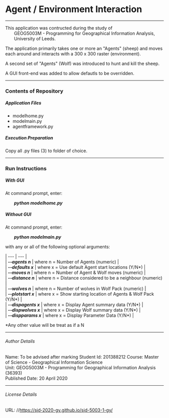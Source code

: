 # Agent / Environment Interaction
---
This application was contructed during the study of  
&emsp;&emsp;GEOG5003M - Programming for Geographical Information Analysis,  
&emsp;&emsp;University of Leeds.  

The application primarily takes one or more an "Agents" (sheep) and moves each around and interacts with a 300 x 300 raster (environment).  

A second set of "Agents" (Wolf) was introduced to hunt and kill the sheep.

A GUI front-end was added to allow defautls to be overridden.


---
### Contents of Repository

##### Application Files
* modelhome.py  
* modelmain.py  
* agentframework.py  
  
##### Execution Preparation
Copy all .py files (3) to folder of choice.


---
### Run Instructions

##### With GUI
At command prompt, enter:

&emsp;&emsp;***python modelhome.py***  


##### Without GUI
At command prompt, enter:

&emsp;&emsp;***python modelmain.py***  

with any or all of the following optional arguments:  

| --- | --- |  
| ***&#x2010;&#x2010;agents n*** | where n = Number of Agents (numeric) |  
| ***&#x2010;&#x2010;defaults x*** | where x = Use default Agent start locations (Y/N*) |  
| ***&#x2010;&#x2010;moves n*** | where n = Number of Agent & Wolf moves (numeric) |  
| ***&#x2010;&#x2010;distance n*** | where n = Distance considered to be a neighbour (numeric) |  
| ***&#x2010;&#x2010;wolves n*** | where n = Number of wolves in Wolf Pack (numeric) |  
| ***&#x2010;&#x2010;plotstart x*** | where x = Show starting location of Agents & Wolf Pack (Y/N*) |  
| ***&#x2010;&#x2010;dispagents x*** | where x = Display Agent summary data (Y/N*) |  
| ***&#x2010;&#x2010;dispwolves x*** | where x = Display Wolf summary data (Y/N*) |  
| ***&#x2010;&#x2010;dispparams x*** | where x = Display Parameter Data (Y/N*) |  

*Any other value will be treat as if a N


---
###### Author Details 
Name: To be advised after marking
Student Id: 201388212 
Course: Master of Science - Geographical Information Science  
Unit: GEOG5003M - Programming for Geographical Information Analysis (36393)  
Published Date: 20 April 2020

---
###### License Details 
URL: //https://sjd-2020-gy.github.io/sjd-5003-1-gy/
